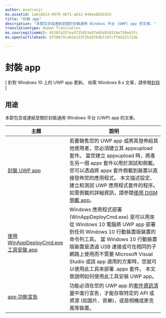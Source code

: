 ```yaml
---
author: msatranjr
ms.assetid: 1abcbb13-80f0-4bf1-a812-649ee8bd1915
title: "封裝 app"
description: "本節包含或連結至關於封裝通用 Windows 平台 (UWP) app 的文章。"
translationtype: Human Translation
ms.sourcegitcommit: 6530fa257ea3735453a97eb5d916524e750e62fc
ms.openlocfilehash: 6f50874ceb5e133f2b1b764bfc6fcff6422172db

---
```

# 封裝 app

\[ 針對 Windows 10 上的 UWP app 更新。 如需 Windows 8.x 文章，請參閱[封存](http://go.microsoft.com/fwlink/p/?linkid=619132) \]

## 用途

本節包含或連結至關於封裝通用 Windows 平台 (UWP) app 的文章。

| 主題 | 說明 |
|-------|-------------|
| [封裝 UWP app](packaging-uwp-apps.md) | 若要銷售您的 UWP app 或將其發佈給其他使用者，您必須建立其 appxupload 套件。 當您建立 appxupload 時，將產生另一個 appx 套件以用於測試和側載。 您可以透過將 appx 套件側載到裝置以直接發佈您的應用程式。 本文描述設定、建立和測試 UWP 應用程式套件的程序。 如需側載的詳細資訊，請參閱[使用 DISM 側載 app](http://go.microsoft.com/fwlink/?LinkID=231020)。 |
| [使用 WinAppDeployCmd.exe 工具安裝 app](install-universal-windows-apps-with-the-winappdeploycmd-tool.md) | Windows 應用程式部署 (WinAppDeployCmd.exe) 是可以用來從 Windows 10 電腦將 UWP app 部署到任何 Windows 10 行動裝置版裝置的命令列工具。 當 Windows 10 行動裝置版裝置是透過 USB 連接或可在相同的子網路上使用而不需要 Microsoft Visual Studio 或該 app 適用的方案時，您就可以使用此工具來部署 .appx 套件。 本文章說明如何使用此工具安裝 UWP app。 |
| [app 功能宣告](app-capability-declarations.md) | 功能必須在您的 UWP app 的[套件資訊清單](https://msdn.microsoft.com/library/windows/apps/BR211474)中進行宣告，才能存取特定的 API 或資源 (如圖片、音樂)，或是相機或麥克風等裝置。 |
 




<!--HONumber=Jun16_HO4-->


